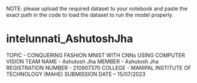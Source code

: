 NOTE: please upload the required dataset to your notebook and paste the exact path in the 
code to load the dataset to run the model properly.


# intelunnati_AshutoshJha
TOPIC - CONQUERING FASHION MNIST WITH CNNs USING COMPUTER VISION
TEAM NAME - Ashutosh Jha
MEMBER - Ashutosh Jha
REGISTRATION NUMBER - 210907370
COLLEGE - MANIPAL INSTITUTE OF TECHNOLOGY (MAHE)
SUBMISSION DATE – 15/07/2023
